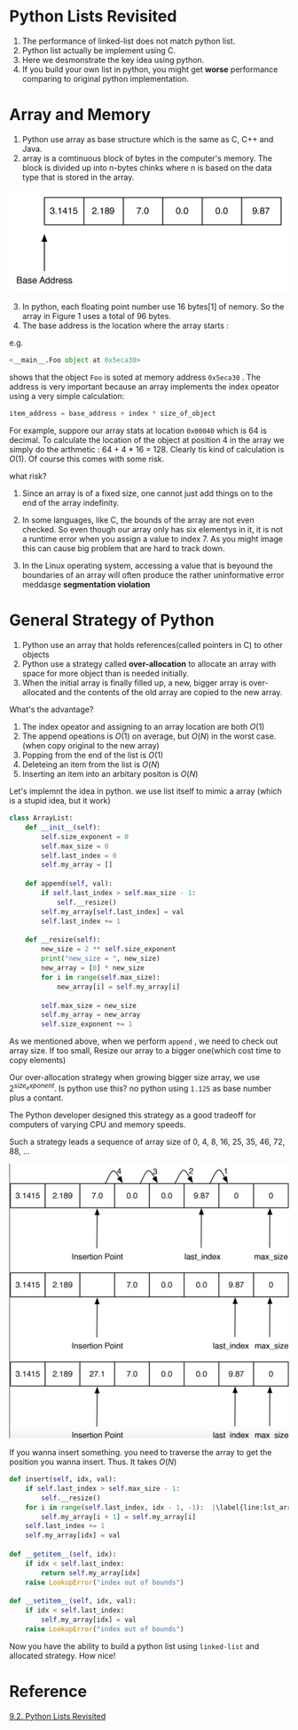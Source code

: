# Python Lists Revisited

1. The performance of linked-list does not match python list.
2. Python list actually be implement using C.
3. Here we desmonstrate the key idea using python.
4. If you build your own list in python, you might get **worse** performance comparing to original python implementation.

# Array and Memory

1. Python use array as base structure which is the same as C, C++ and Java.
2. array is a comtinuous block of bytes in the computer's memory. The block is divided up into n-bytes chinks where n is based on the data type that is stored in the array.

<img src='../asserts/pylsrv_2.png'></img>

3. In python, each floating point number use 16 bytes[1] of nemory. So the array in Figure 1 uses a total of 96 bytes.
4. The base address is the location where the array starts :

e.g. 

``` Python
<__main__.Foo object at 0x5eca30>
```

shows that the object `Foo` is soted at memory address `0x5eca30` . The address is very important because an array implements the index opeator using a very simple calculation:

``` Python
item_address = base_address + index * size_of_object
```

For example, suppore our array stats at location `0x00040` which is 64 is decimal. To calculate the location of the object at position 4 in the array we simply do the arthmetic : 64 + 4 * 16 = 128. Clearly tis kind of calculation is $O(1)$. Of course this comes with some risk. 

what risk? 

1. Since an array is of a fixed size, one cannot just add things on to the end of the array indefinity.

2. In some languages, like C, the bounds of the array are not even checked. So even though our array only has six elementys in it, it is not a runtime error when you assign a value to index 7. As you might image this can cause big problem that are hard to track down.

3. In the Linux operating system, accessing a value that is beyound the boundaries of an array will often produce the rather uninformative error meddasge **segmentation violation**

# General Strategy of Python

1. Python use an array that holds references(called pointers in C) to other objects
2. Python use a strategy called **over-allocation** to allocate an array with space for more object than is needed initially.
3. When the initial array is finally filled up, a new, bigger array is over-allocated and the contents of the old array are copied to the new array.

What's the advantage?

1. The index opeator and assigning to an array location are both $O(1)$
2. The append opeations is $O(1)$ on average, but $O(N)$ in the worst case.(when copy original to the new array)
3. Popping from the end of the list is $O(1)$
4. Deleteing an item from the list is $O(N)$
5. Inserting an item into an arbitary positon is $O(N)$

Let's implemnt the idea in python.
we use list itself to mimic a array (which is a stupid idea, but it work)

``` Python
class ArrayList:
    def __init__(self):
        self.size_exponent = 0
        self.max_size = 0
        self.last_index = 0
        self.my_array = []

    def append(self, val):
        if self.last_index > self.max_size - 1:
            self.__resize()
        self.my_array[self.last_index] = val
        self.last_index += 1

    def __resize(self):
        new_size = 2 ** self.size_exponent
        print("new_size = ", new_size)
        new_array = [0] * new_size
        for i in range(self.max_size):  
            new_array[i] = self.my_array[i]

        self.max_size = new_size
        self.my_array = new_array
        self.size_exponent += 1
```

As we mentioned above, when we perform `append` , we need to check out array size. If too small, Resize our array to a bigger one(which cost time to copy elements)

Our over-allocation strategy when growing bigger size array, we use $2^{size_exponent}$. Is python use this? no python using `1.125` as base number plus a contant. 

The Python developer designed this strategy as a good tradeoff for computers of varying CPU and memory speeds.

Such a strategy leads a sequence of array size of 0, 4, 8, 16, 25, 35, 46, 72, 88, ...

<img src='../asserts/pylsrv_1.png'></img>

If you wanna insert something. you need to traverse the array to get the position you wanna insert. Thus. It takes $O(N)$

``` Python
def insert(self, idx, val):
    if self.last_index > self.max_size - 1:
        self.__resize()
    for i in range(self.last_index, idx - 1, -1):  |\label{line:lst_arrlistins_range}|
        self.my_array[i + 1] = self.my_array[i]
    self.last_index += 1
    self.my_array[idx] = val

def __getitem__(self, idx):
    if idx < self.last_index:
        return self.my_array[idx]
    raise LookupError("index out of bounds")

def __setitem__(self, idx, val):
    if idx < self.last_index:
        self.my_array[idx] = val
    raise LookupError("index out of bounds")
```

Now you have the ability to build a python list using `linked-list` and allocated strategy. How nice!

# Reference

[9.2. Python Lists Revisited](https://runestone.academy/runestone/books/published/pythonds3/Advanced/pylists.html)
